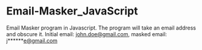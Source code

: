 # Email-Masker_JavaScript
Email Masker program in Javascript. The program will take an email address and obscure it. Initial email: john.doe@gmail.com, masked email: j******e@gmail.com  
